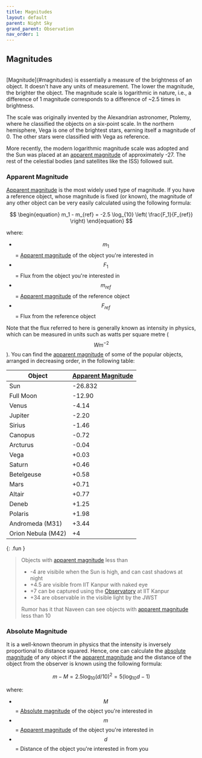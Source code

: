 ```yaml
---
title: Magnitudes
layout: default
parent: Night Sky
grand_parent: Observation
nav_order: 1
---
```


## Magnitudes

<br />
[Magnitude](#magnitudes) is essentially a measure of the brightness of an object. It doesn't have any units of measurement. The lower the magnitude, the brighter the object. The magnitude scale is logarithmic in nature, i.e., a difference of 1 magnitude corresponds to a difference of ~2.5 times in brightness.

The scale was originally invented by the Alexandrian astronomer, Ptolemy, where he classified the objects on a six-point scale. In the northern hemisphere, Vega is one of the brightest stars, earning itself a magnitude of 0. The other stars were classified with Vega as reference.

More recently, the modern logarithmic magnitude scale was adopted and the Sun was placed at an [apparent magnitude](#apparent-magnitude) of approximately -27. The rest of the celestial bodies (and satellites like the ISS) followed suit.

### Apparent Magnitude

[Apparent magnitude](#apparent-magnitude) is the most widely used type of magnitude. If you have a reference object, whose magnitude is fixed (or known), the magnitude of any other object can be very easily calculated using the following formula:

$$
\begin{equation}
  m_1 - m_{ref} = -2.5 \log_{10} \left( \frac{F_1}{F_{ref}} \right)
\end{equation}
$$

where:

- $$m_1$$ = [Apparent magnitude](#apparent-magnitude) of the object you're interested in
- $$F_1$$ = Flux from the object you're interested in
- $$m_{ref}$$ = [Apparent magnitude](#apparent-magnitude) of the reference object
- $$F_{ref}$$ = Flux from the reference object

Note that the flux referred to here is generally known as intensity in physics, which can be measured in units such as watts per square metre ($$Wm^{-2}$$). You can find the [apparent magnitude](#apparent-magnitude) of some of the popular objects, arranged in decreasing order, in the following table:

| Object             | [Apparent Magnitude](#apparent-magnitude) |
| ------------------ | ----------------------------------------- |
| Sun                | -26.832                                   |
| Full Moon          | -12.90                                    |
| Venus              | -4.14                                     |
| Jupiter            | -2.20                                     |
| Sirius             | -1.46                                     |
| Canopus            | -0.72                                     |
| Arcturus           | -0.04                                     |
| Vega               | +0.03                                     |
| Saturn             | +0.46                                     |
| Betelgeuse         | +0.58                                     |
| Mars               | +0.71                                     |
| Altair             | +0.77                                     |
| Deneb              | +1.25                                     |
| Polaris            | +1.98                                     |
| Andromeda (M31)    | +3.44                                     |
| Orion Nebula (M42) | +4                                        |

{: .fun }

> Objects with [apparent magnitude](#apparent-magnitude) less than
>
> - -4 are visibile when the Sun is high, and can cast shadows at night
> - +4.5 are visible from IIT Kanpur with naked eye
> - +7 can be captured using the [Observatory](https://astroclubiitk.github.io/resources/observatory) at IIT Kanpur
> - +34 are observable in the visible light by the JWST
>
> Rumor has it that Naveen can see objects with [apparent magnitude](#apparent-magnitude) less than 10

### Absolute Magnitude

It is a well-known theorum in physics that the intensity is inversely proportional to distance squared. Hence, one can calculate the [absolute magnitude](#absolute-magnitude) of any object if the [apparent magnitude](#apparent-magnitude) and the distance of the object from the observer is known using the following formula:

$$
\begin{equation}
  m - M = 2.5 \log_{10} (d/10)^2 = 5 (\log_{10}d - 1)
\end{equation}
$$

where:

- $$M$$ = [Absolute magnitude](#absolute-magnitude) of the object you're interested in
- $$m$$ = [Apparent magnitude](#apparent-magnitude) of the object you're interested in
- $$d$$ = Distance of the object you're interested in from you
